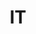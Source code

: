 ---
post_id:    2018-IT
title:      IT
images:
  - ext:    00.jpg
    width:  3000
    height: 2400
    meta:   Lavena Ponte Tresa, Lake Lugano
tags:
  - Europe
---